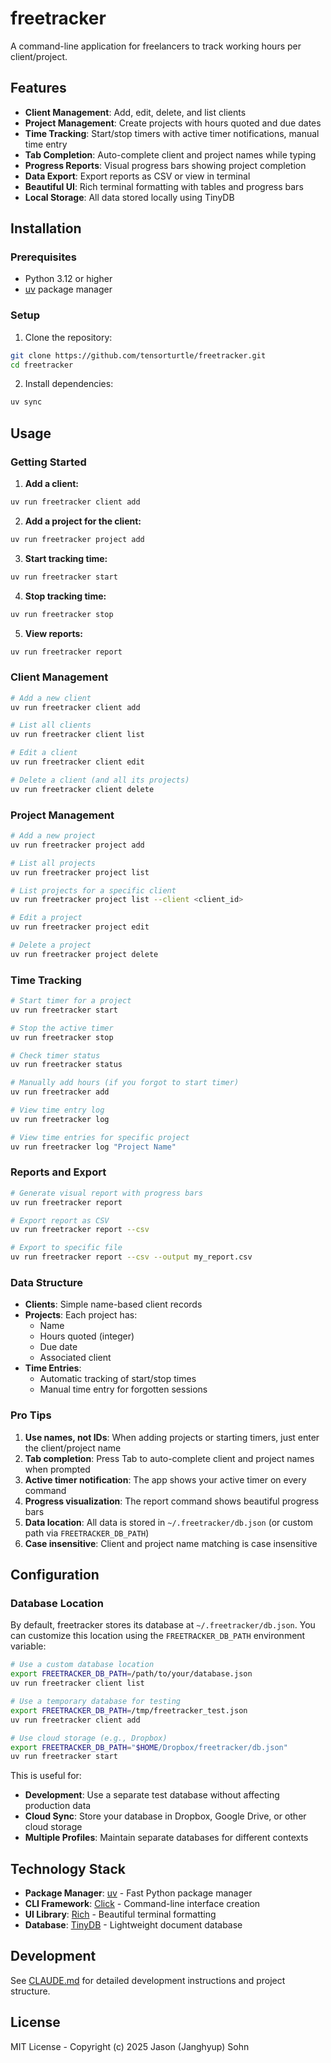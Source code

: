 # freetracker

A command-line application for freelancers to track working hours per client/project.

## Features

- **Client Management**: Add, edit, delete, and list clients
- **Project Management**: Create projects with hours quoted and due dates
- **Time Tracking**: Start/stop timers with active timer notifications, manual time entry
- **Tab Completion**: Auto-complete client and project names while typing
- **Progress Reports**: Visual progress bars showing project completion
- **Data Export**: Export reports as CSV or view in terminal
- **Beautiful UI**: Rich terminal formatting with tables and progress bars
- **Local Storage**: All data stored locally using TinyDB

## Installation

### Prerequisites
- Python 3.12 or higher
- [uv](https://github.com/astral-sh/uv) package manager

### Setup

1. Clone the repository:
```bash
git clone https://github.com/tensorturtle/freetracker.git
cd freetracker
```

2. Install dependencies:
```bash
uv sync
```

## Usage

### Getting Started

1. **Add a client:**
```bash
uv run freetracker client add
```

2. **Add a project for the client:**
```bash
uv run freetracker project add
```

3. **Start tracking time:**
```bash
uv run freetracker start
```

4. **Stop tracking time:**
```bash
uv run freetracker stop
```

5. **View reports:**
```bash
uv run freetracker report
```

### Client Management

```bash
# Add a new client
uv run freetracker client add

# List all clients
uv run freetracker client list

# Edit a client
uv run freetracker client edit

# Delete a client (and all its projects)
uv run freetracker client delete
```

### Project Management

```bash
# Add a new project
uv run freetracker project add

# List all projects
uv run freetracker project list

# List projects for a specific client
uv run freetracker project list --client <client_id>

# Edit a project
uv run freetracker project edit

# Delete a project
uv run freetracker project delete
```

### Time Tracking

```bash
# Start timer for a project
uv run freetracker start

# Stop the active timer
uv run freetracker stop

# Check timer status
uv run freetracker status

# Manually add hours (if you forgot to start timer)
uv run freetracker add

# View time entry log
uv run freetracker log

# View time entries for specific project
uv run freetracker log "Project Name"
```

### Reports and Export

```bash
# Generate visual report with progress bars
uv run freetracker report

# Export report as CSV
uv run freetracker report --csv

# Export to specific file
uv run freetracker report --csv --output my_report.csv
```

### Data Structure

- **Clients**: Simple name-based client records
- **Projects**: Each project has:
  - Name
  - Hours quoted (integer)
  - Due date
  - Associated client
- **Time Entries**: 
  - Automatic tracking of start/stop times
  - Manual time entry for forgotten sessions

### Pro Tips

1. **Use names, not IDs**: When adding projects or starting timers, just enter the client/project name
2. **Tab completion**: Press Tab to auto-complete client and project names when prompted
3. **Active timer notification**: The app shows your active timer on every command
4. **Progress visualization**: The report command shows beautiful progress bars
5. **Data location**: All data is stored in `~/.freetracker/db.json` (or custom path via `FREETRACKER_DB_PATH`)
6. **Case insensitive**: Client and project name matching is case insensitive

## Configuration

### Database Location

By default, freetracker stores its database at `~/.freetracker/db.json`. You can customize this location using the `FREETRACKER_DB_PATH` environment variable:

```bash
# Use a custom database location
export FREETRACKER_DB_PATH=/path/to/your/database.json
uv run freetracker client list

# Use a temporary database for testing
export FREETRACKER_DB_PATH=/tmp/freetracker_test.json
uv run freetracker client add

# Use cloud storage (e.g., Dropbox)
export FREETRACKER_DB_PATH="$HOME/Dropbox/freetracker/db.json"
uv run freetracker start
```

This is useful for:
- **Development**: Use a separate test database without affecting production data
- **Cloud Sync**: Store your database in Dropbox, Google Drive, or other cloud storage
- **Multiple Profiles**: Maintain separate databases for different contexts

## Technology Stack

- **Package Manager**: [uv](https://github.com/astral-sh/uv) - Fast Python package manager
- **CLI Framework**: [Click](https://click.palletsprojects.com/) - Command-line interface creation
- **UI Library**: [Rich](https://rich.readthedocs.io/) - Beautiful terminal formatting
- **Database**: [TinyDB](https://tinydb.readthedocs.io/) - Lightweight document database

## Development

See [CLAUDE.md](CLAUDE.md) for detailed development instructions and project structure.

## License

MIT License - Copyright (c) 2025 Jason (Janghyup) Sohn
